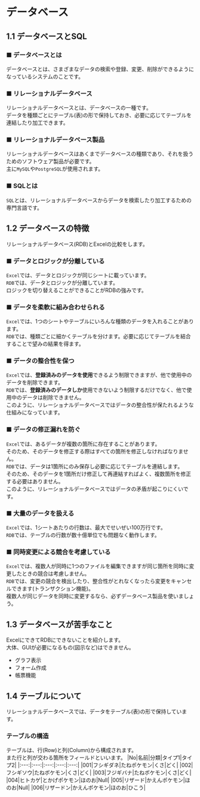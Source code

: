 # データベース
## 1.1 データベースとSQL
### ■ データベースとは
データベースとは、さまざまなデータの検索や登録、変更、削除ができるようになっているシステムのことです。
### ■ リレーショナルデータベース
リレーショナルデータベースとは、データベースの一種です。  
データを種類ごとにテーブル(表)の形で保持しておき、必要に応じてテーブルを連結したり加工できます。
### ■ リレーショナルデータベース製品
リレーショナルデータベースはあくまでデータベースの種類であり、それを扱うためのソフトウェア製品が必要です。  
主に`MySQL`や`PostgreSQL`が使用されます。
### ■ SQLとは
`SQL`とは、リレーショナルデータベースからデータを検索したり加工するための専門言語です。
## 1.2 データベースの特徴
リレーショナルデータベース(RDB)とExcelの比較をします。
### ■ データとロジックが分離している
`Excel`では、データとロジックが同じシートに載っています。  
`RDB`では、データとロジックが分離しています。   
ロジックを切り替えることができることがRDBの強みです。
### ■ データを柔軟に組み合わせられる
`Excel`では、1つのシートやテーブルにいろんな種類のデータを入れることがあります。  
`RDB`では、種類ごとに細かくテーブルを分けます。必要に応じてテーブルを結合することで望みの結果を得ます。
### ■ データの整合性を保つ
`Excel`では、**登録済みのデータを使用**できるよう制限できますが、他で使用中のデータを削除できます。  
`RDB`では、**登録済みのデータしか**使用できないよう制限するだけでなく、他で使用中のデータは削除できません。  
このように、リレーショナルデータベースではデータの整合性が保たれるような仕組みになっています。
### ■ データの修正漏れを防ぐ
`Excel`では、あるデータが複数の箇所に存在することがあります。  
そのため、そのデータを修正する際はすべての箇所を修正しなければなりません。  
`RDB`では、データは1箇所にのみ保存し必要に応じてテーブルを連結します。  
そのため、そのデータを1箇所だけ修正して再連結すればよく、複数箇所を修正する必要はありません。  
このように、リレーショナルデータベースではデータの矛盾が起こりにくいです。
### ■ 大量のデータを扱える
`Excel`では、1シートあたりの行数は、最大でせいぜい100万行です。  
`RDB`では、テーブルの行数が数十億単位でも問題なく動作します。
### ■ 同時変更による競合を考慮している
`Excel`では、複数人が同時に1つのファイルを編集できますが同じ箇所を同時に変更したときの競合は考慮しません。  
`RDB`では、変更の競合を検出したり、整合性がとれなくなったら変更をキャンセルできます(トランザクション機能)。  
複数人が同じデータを同時に変更するなら、必ずデータベース製品を使いましょう。
## 1.3 データベースが苦手なこと
ExcelにできてRDBにできないことを紹介します。  
大体、GUIが必要になるもの(図示など)はできません。
- グラフ表示
- フォーム作成
- 帳票機能

## 1.4 テーブルについて
リレーショナルデータベースでは、データをテーブル(表)の形で保持しています。
### テーブルの構造
テーブルは、行(Row)と列(Column)から構成されます。  
また行と列が交わる箇所をフィールドといいます。
|No|名前|分類|タイプ1|タイプ2|
|:---:|:---:|:---:|:---:|:---:|
|001|フシギダネ|たねポケモン|くさ|どく|
|002|フシギソウ|たねポケモン|くさ|どく|
|003|フジギバナ|たねポケモン|くさ|どく|
|004|ヒトカゲ|とかげポケモン|ほのお|Null|
|005|リザード|かえんポケモン|ほのお|Null|
|006|リザードン|かえんポケモン|ほのお|ひこう|

